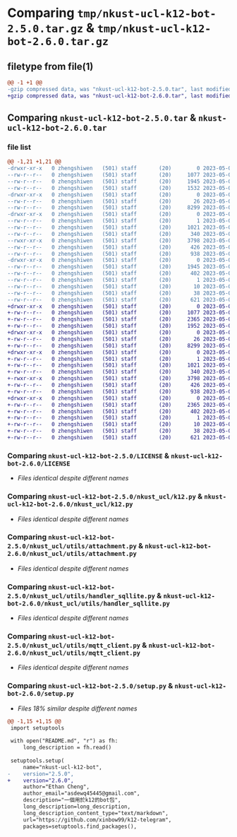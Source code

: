 # Comparing `tmp/nkust-ucl-k12-bot-2.5.0.tar.gz` & `tmp/nkust-ucl-k12-bot-2.6.0.tar.gz`

## filetype from file(1)

```diff
@@ -1 +1 @@
-gzip compressed data, was "nkust-ucl-k12-bot-2.5.0.tar", last modified: Sat May  6 17:31:53 2023, max compression
+gzip compressed data, was "nkust-ucl-k12-bot-2.6.0.tar", last modified: Sat May  6 17:43:19 2023, max compression
```

## Comparing `nkust-ucl-k12-bot-2.5.0.tar` & `nkust-ucl-k12-bot-2.6.0.tar`

### file list

```diff
@@ -1,21 +1,21 @@
-drwxr-xr-x   0 zhengshiwen   (501) staff       (20)        0 2023-05-06 17:31:53.986436 nkust-ucl-k12-bot-2.5.0/
--rw-r--r--   0 zhengshiwen   (501) staff       (20)     1077 2023-05-06 09:22:13.000000 nkust-ucl-k12-bot-2.5.0/LICENSE
--rw-r--r--   0 zhengshiwen   (501) staff       (20)     1945 2023-05-06 17:31:53.986193 nkust-ucl-k12-bot-2.5.0/PKG-INFO
--rw-r--r--   0 zhengshiwen   (501) staff       (20)     1532 2023-05-06 09:48:46.000000 nkust-ucl-k12-bot-2.5.0/README.md
-drwxr-xr-x   0 zhengshiwen   (501) staff       (20)        0 2023-05-06 17:31:53.983367 nkust-ucl-k12-bot-2.5.0/nkust_ucl/
--rw-r--r--   0 zhengshiwen   (501) staff       (20)       26 2023-05-06 09:17:34.000000 nkust-ucl-k12-bot-2.5.0/nkust_ucl/__init__.py
--rw-r--r--   0 zhengshiwen   (501) staff       (20)     8299 2023-05-06 17:30:29.000000 nkust-ucl-k12-bot-2.5.0/nkust_ucl/k12.py
-drwxr-xr-x   0 zhengshiwen   (501) staff       (20)        0 2023-05-06 17:31:53.985253 nkust-ucl-k12-bot-2.5.0/nkust_ucl/utils/
--rw-r--r--   0 zhengshiwen   (501) staff       (20)        1 2023-05-06 06:57:47.000000 nkust-ucl-k12-bot-2.5.0/nkust_ucl/utils/__init__.py
--rw-r--r--   0 zhengshiwen   (501) staff       (20)     1021 2023-05-06 17:09:58.000000 nkust-ucl-k12-bot-2.5.0/nkust_ucl/utils/attachment.py
--rw-r--r--   0 zhengshiwen   (501) staff       (20)      340 2023-05-06 06:55:39.000000 nkust-ucl-k12-bot-2.5.0/nkust_ucl/utils/config.py
--rwxr-xr-x   0 zhengshiwen   (501) staff       (20)     3798 2023-05-06 08:05:20.000000 nkust-ucl-k12-bot-2.5.0/nkust_ucl/utils/handler_sqllite.py
--rw-r--r--   0 zhengshiwen   (501) staff       (20)      426 2023-05-06 07:51:50.000000 nkust-ucl-k12-bot-2.5.0/nkust_ucl/utils/log.py
--rw-r--r--   0 zhengshiwen   (501) staff       (20)      938 2023-05-06 07:31:05.000000 nkust-ucl-k12-bot-2.5.0/nkust_ucl/utils/mqtt_client.py
-drwxr-xr-x   0 zhengshiwen   (501) staff       (20)        0 2023-05-06 17:31:53.985964 nkust-ucl-k12-bot-2.5.0/nkust_ucl_k12_bot.egg-info/
--rw-r--r--   0 zhengshiwen   (501) staff       (20)     1945 2023-05-06 17:31:53.000000 nkust-ucl-k12-bot-2.5.0/nkust_ucl_k12_bot.egg-info/PKG-INFO
--rw-r--r--   0 zhengshiwen   (501) staff       (20)      402 2023-05-06 17:31:53.000000 nkust-ucl-k12-bot-2.5.0/nkust_ucl_k12_bot.egg-info/SOURCES.txt
--rw-r--r--   0 zhengshiwen   (501) staff       (20)        1 2023-05-06 17:31:53.000000 nkust-ucl-k12-bot-2.5.0/nkust_ucl_k12_bot.egg-info/dependency_links.txt
--rw-r--r--   0 zhengshiwen   (501) staff       (20)       10 2023-05-06 17:31:53.000000 nkust-ucl-k12-bot-2.5.0/nkust_ucl_k12_bot.egg-info/top_level.txt
--rw-r--r--   0 zhengshiwen   (501) staff       (20)       38 2023-05-06 17:31:53.986493 nkust-ucl-k12-bot-2.5.0/setup.cfg
--rw-r--r--   0 zhengshiwen   (501) staff       (20)      621 2023-05-06 17:30:43.000000 nkust-ucl-k12-bot-2.5.0/setup.py
+drwxr-xr-x   0 zhengshiwen   (501) staff       (20)        0 2023-05-06 17:43:19.880877 nkust-ucl-k12-bot-2.6.0/
+-rw-r--r--   0 zhengshiwen   (501) staff       (20)     1077 2023-05-06 09:22:13.000000 nkust-ucl-k12-bot-2.6.0/LICENSE
+-rw-r--r--   0 zhengshiwen   (501) staff       (20)     2365 2023-05-06 17:43:19.880623 nkust-ucl-k12-bot-2.6.0/PKG-INFO
+-rw-r--r--   0 zhengshiwen   (501) staff       (20)     1952 2023-05-06 17:42:47.000000 nkust-ucl-k12-bot-2.6.0/README.md
+drwxr-xr-x   0 zhengshiwen   (501) staff       (20)        0 2023-05-06 17:43:19.877847 nkust-ucl-k12-bot-2.6.0/nkust_ucl/
+-rw-r--r--   0 zhengshiwen   (501) staff       (20)       26 2023-05-06 09:17:34.000000 nkust-ucl-k12-bot-2.6.0/nkust_ucl/__init__.py
+-rw-r--r--   0 zhengshiwen   (501) staff       (20)     8299 2023-05-06 17:30:29.000000 nkust-ucl-k12-bot-2.6.0/nkust_ucl/k12.py
+drwxr-xr-x   0 zhengshiwen   (501) staff       (20)        0 2023-05-06 17:43:19.879613 nkust-ucl-k12-bot-2.6.0/nkust_ucl/utils/
+-rw-r--r--   0 zhengshiwen   (501) staff       (20)        1 2023-05-06 06:57:47.000000 nkust-ucl-k12-bot-2.6.0/nkust_ucl/utils/__init__.py
+-rw-r--r--   0 zhengshiwen   (501) staff       (20)     1021 2023-05-06 17:09:58.000000 nkust-ucl-k12-bot-2.6.0/nkust_ucl/utils/attachment.py
+-rw-r--r--   0 zhengshiwen   (501) staff       (20)      340 2023-05-06 06:55:39.000000 nkust-ucl-k12-bot-2.6.0/nkust_ucl/utils/config.py
+-rwxr-xr-x   0 zhengshiwen   (501) staff       (20)     3798 2023-05-06 08:05:20.000000 nkust-ucl-k12-bot-2.6.0/nkust_ucl/utils/handler_sqllite.py
+-rw-r--r--   0 zhengshiwen   (501) staff       (20)      426 2023-05-06 07:51:50.000000 nkust-ucl-k12-bot-2.6.0/nkust_ucl/utils/log.py
+-rw-r--r--   0 zhengshiwen   (501) staff       (20)      938 2023-05-06 07:31:05.000000 nkust-ucl-k12-bot-2.6.0/nkust_ucl/utils/mqtt_client.py
+drwxr-xr-x   0 zhengshiwen   (501) staff       (20)        0 2023-05-06 17:43:19.880371 nkust-ucl-k12-bot-2.6.0/nkust_ucl_k12_bot.egg-info/
+-rw-r--r--   0 zhengshiwen   (501) staff       (20)     2365 2023-05-06 17:43:19.000000 nkust-ucl-k12-bot-2.6.0/nkust_ucl_k12_bot.egg-info/PKG-INFO
+-rw-r--r--   0 zhengshiwen   (501) staff       (20)      402 2023-05-06 17:43:19.000000 nkust-ucl-k12-bot-2.6.0/nkust_ucl_k12_bot.egg-info/SOURCES.txt
+-rw-r--r--   0 zhengshiwen   (501) staff       (20)        1 2023-05-06 17:43:19.000000 nkust-ucl-k12-bot-2.6.0/nkust_ucl_k12_bot.egg-info/dependency_links.txt
+-rw-r--r--   0 zhengshiwen   (501) staff       (20)       10 2023-05-06 17:43:19.000000 nkust-ucl-k12-bot-2.6.0/nkust_ucl_k12_bot.egg-info/top_level.txt
+-rw-r--r--   0 zhengshiwen   (501) staff       (20)       38 2023-05-06 17:43:19.880937 nkust-ucl-k12-bot-2.6.0/setup.cfg
+-rw-r--r--   0 zhengshiwen   (501) staff       (20)      621 2023-05-06 17:43:16.000000 nkust-ucl-k12-bot-2.6.0/setup.py
```

### Comparing `nkust-ucl-k12-bot-2.5.0/LICENSE` & `nkust-ucl-k12-bot-2.6.0/LICENSE`

 * *Files identical despite different names*

### Comparing `nkust-ucl-k12-bot-2.5.0/nkust_ucl/k12.py` & `nkust-ucl-k12-bot-2.6.0/nkust_ucl/k12.py`

 * *Files identical despite different names*

### Comparing `nkust-ucl-k12-bot-2.5.0/nkust_ucl/utils/attachment.py` & `nkust-ucl-k12-bot-2.6.0/nkust_ucl/utils/attachment.py`

 * *Files identical despite different names*

### Comparing `nkust-ucl-k12-bot-2.5.0/nkust_ucl/utils/handler_sqllite.py` & `nkust-ucl-k12-bot-2.6.0/nkust_ucl/utils/handler_sqllite.py`

 * *Files identical despite different names*

### Comparing `nkust-ucl-k12-bot-2.5.0/nkust_ucl/utils/mqtt_client.py` & `nkust-ucl-k12-bot-2.6.0/nkust_ucl/utils/mqtt_client.py`

 * *Files identical despite different names*

### Comparing `nkust-ucl-k12-bot-2.5.0/setup.py` & `nkust-ucl-k12-bot-2.6.0/setup.py`

 * *Files 18% similar despite different names*

```diff
@@ -1,15 +1,15 @@
 import setuptools
 
 with open("README.md", "r") as fh:
     long_description = fh.read()
 
 setuptools.setup(
     name="nkust-ucl-k12-bot",
-    version="2.5.0",
+    version="2.6.0",
     author="Ethan Cheng",
     author_email="asdewq45445@gmail.com",
     description="一個用於k12的bot包",
     long_description=long_description,
     long_description_content_type="text/markdown",
     url="https://github.com/xinbow99/k12-telegram",
     packages=setuptools.find_packages(),
```

